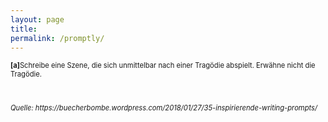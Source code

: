 ```yaml
---
layout: page
title:
permalink: /promptly/
---
```


<p style="font-size:0.8em"><b>[a]</b>Schreibe eine Szene, die sich unmittelbar nach einer Tragödie abspielt. Erwähne nicht die Tragödie.</p><br>
<p style="font-size:0.8em"><i>Quelle: https://buecherbombe.wordpress.com/2018/01/27/35-inspirierende-writing-prompts/ </i> </p>
